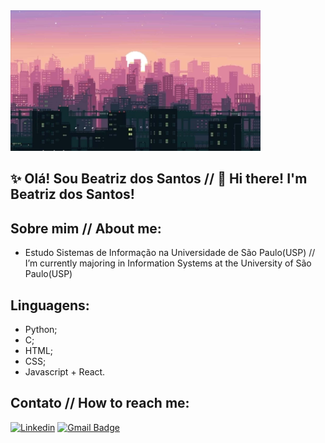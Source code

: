 <img src="lo-fi-desktop-ihnv4uzas0gbzwk5.jpg" alt="ilustracao de uma cidade" min-width="400px" max-width="400px" width="400px" vertical-align="top">

## ✨ Olá! Sou Beatriz dos Santos // 👋 Hi there! I'm Beatriz dos Santos!

## Sobre mim // About me:
- Estudo Sistemas de Informação na Universidade de São Paulo(USP) // I’m currently majoring in Information Systems at the University of São Paulo(USP)

## Linguagens:
- Python;
- C;
- HTML;
- CSS;
- Javascript + React.
## Contato // How to reach me:
[![Linkedin](https://img.shields.io/badge/-Linkedin-0e76a8?style=flat-square&logo=Linkedin&logoColor=white&link=https://br.linkedin.com/in/beatriz-dos-santos-bento-aa0b59357)](https://br.linkedin.com/in/beatriz-dos-santos-bento-aa0b59357)
[![Gmail Badge](https://img.shields.io/badge/-Gmail-FF0000?style=flat-square&labelColor=FF0000&logo=gmail&logoColor=white&link=mailto:beatrizdossbento@gmail.com)](mailto:beatrizdossbento@gmail.com)
